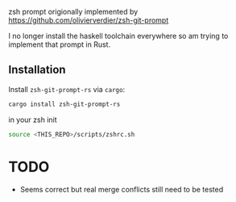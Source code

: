 zsh prompt origionally implemented by https://github.com/olivierverdier/zsh-git-prompt

I no longer install the haskell toolchain everywhere so am trying to implement that prompt in Rust.


## Installation

Install `zsh-git-prompt-rs` via `cargo`:

```bash
cargo install zsh-git-prompt-rs
```

in your zsh init

```zsh
source <THIS_REPO>/scripts/zshrc.sh
```

# TODO

* Seems correct but real merge conflicts still need to be tested

